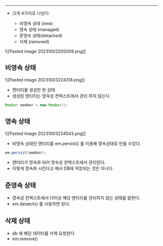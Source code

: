 
---


- 크게 4가지로 나뉜다.

	- 비영속 상태 (new)
	- 영속 상태    (managed)
	- 준영속 상태(detached)
	- 삭제           (removed)

![[Pasted image 20231003205009.png]]


## 비영속 상태

![[Pasted image 20231003224318.png]]

- 엔티티를 생성만 한 상태
- 생성된 엔티티는 영속성 컨텍스트에서 관리 하지 않는다.
```Java
Member member = new Member();
```


## 영속 상태

![[Pasted image 20231003224543.png]]

- 비영속 상태인 엔티티를 em.persist() 를 이용해 영속상태로 만들 수있다.
```Java
em.persist(member);
```

- 엔티티가 영속화 되어 영속성 컨텍스트에서 관리된다.
- 이렇게 영속화 시킨다고 해서 DB에 저장되는 것은 아니다.

## 준영속 상태

- 영속성 컨텍스트에서 더이상 해당 엔티티를 관리하지 않는 상태를 말한다.
- em.detatch() 를 사용하면 된다.

## 삭제 상태

- db 에 해당 데이터를 삭제 요청한다.
- em.remove()